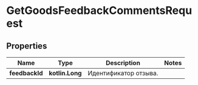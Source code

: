 
# GetGoodsFeedbackCommentsRequest

## Properties
| Name | Type | Description | Notes |
| ------------ | ------------- | ------------- | ------------- |
| **feedbackId** | **kotlin.Long** | Идентификатор отзыва.  |  |



